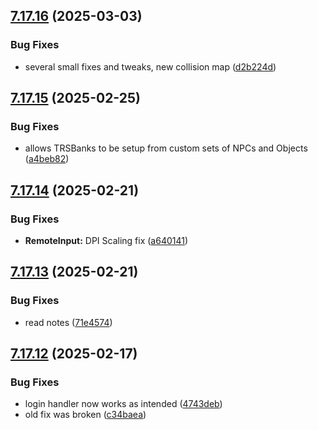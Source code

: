 ## [7.17.16](https://github.com/Torwent/SRL-T/compare/v7.17.15...v7.17.16) (2025-03-03)


### Bug Fixes

* several small fixes and tweaks, new collision map ([d2b224d](https://github.com/Torwent/SRL-T/commit/d2b224d26fb93ff50b33839bdac4b416de5e0e59))



## [7.17.15](https://github.com/Torwent/SRL-T/compare/v7.17.14...v7.17.15) (2025-02-25)


### Bug Fixes

* allows TRSBanks to be setup from custom sets of NPCs and Objects ([a4beb82](https://github.com/Torwent/SRL-T/commit/a4beb827eb4a46316d1d45ba89b58f4080122ba5))



## [7.17.14](https://github.com/Torwent/SRL-T/compare/v7.17.13...v7.17.14) (2025-02-21)


### Bug Fixes

* **RemoteInput:** DPI Scaling fix ([a640141](https://github.com/Torwent/SRL-T/commit/a6401413704baf796ff39207b2e108837ab886af))



## [7.17.13](https://github.com/Torwent/SRL-T/compare/v7.17.12...v7.17.13) (2025-02-21)


### Bug Fixes

* read notes ([71e4574](https://github.com/Torwent/SRL-T/commit/71e457445b892d13b5a50b65c59959111e414252))



## [7.17.12](https://github.com/Torwent/SRL-T/compare/v7.17.11...v7.17.12) (2025-02-17)


### Bug Fixes

* login handler now works as intended ([4743deb](https://github.com/Torwent/SRL-T/commit/4743deb682c9f74750880ea23d1022b0d87dbee5))
* old fix was broken ([c34baea](https://github.com/Torwent/SRL-T/commit/c34baea223280bb3d69a3e9bcb2eceaefe1db3ea))



